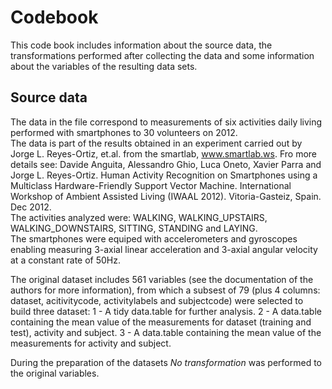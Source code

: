 Codebook
=========
This code book includes information about the source data, the transformations performed after collecting the data and some information about the variables of the resulting data sets.

Source data
----------------
The data in the file correspond to measurements of six activities daily living performed with smartphones to 30 volunteers on 2012.  
The data is part of the results obtained in an experiment carried out by Jorge L. Reyes-Ortiz, et.al. from the smartlab, www.smartlab.ws. Fro more details see: Davide Anguita, Alessandro Ghio, Luca Oneto, Xavier Parra and Jorge L. Reyes-Ortiz. Human Activity Recognition on Smartphones using a Multiclass Hardware-Friendly Support Vector Machine. International Workshop of Ambient Assisted Living (IWAAL 2012). Vitoria-Gasteiz, Spain. Dec 2012.  
The activities analyzed were: WALKING, WALKING_UPSTAIRS, WALKING_DOWNSTAIRS, SITTING, STANDING and LAYING.  
The smartphones were equiped with accelerometers and gyroscopes enabling measuring 3-axial linear acceleration and 3-axial angular velocity at a constant rate of 50Hz.  

The original dataset includes 561 variables (see the documentation of the authors for more information), from which a subsest of 79 (plus 4 columns: dataset, acitivitycode, activitylabels and subjectcode) were selected to build three dataset:
1 - A tidy data.table for further analysis.
2 - A data.table containing the mean value of the measurements for dataset (training and test), activity and subject.
3 - A data.table containing the mean value of the measurements for activity and subject.  

During the preparation of the datasets *No transformation* was performed to the original variables. 
